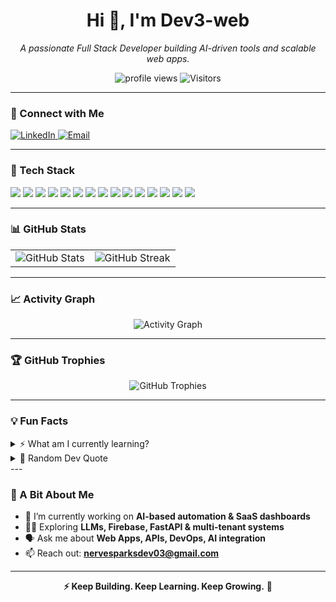 <h1 align="center">Hi 👋, I'm Dev3-web</h1>

<p align="center">
  <i>A passionate Full Stack Developer building AI-driven tools and scalable web apps.</i>
</p>

<p align="center">
  <img src="https://komarev.com/ghpvc/?username=Dev-3web&label=Profile%20views&color=0e75b6&style=flat" alt="profile views" />
  <img alt="Visitors" src="https://visitor-badge.glitch.me/badge?page_id=Dev3-web.visitor-badge" />
</p>

---

### 🤝 Connect with Me
<p align="left">
  <a href="https://www.linkedin.com/in/varun-sharma-155a17225/" target="_blank">
    <img src="https://img.shields.io/badge/LinkedIn-0A66C2?style=for-the-badge&logo=linkedin&logoColor=white" alt="LinkedIn"/>
  </a>
  <a href="mailto:nervesparksdev03@gmail.com">
    <img src="https://img.shields.io/badge/Email-D14836?style=for-the-badge&logo=gmail&logoColor=white" alt="Email"/>
  </a>
</p>

---

### 🧰 Tech Stack
<p>
  <!-- Main -->
  <img src="https://img.shields.io/badge/Python-3776AB?style=for-the-badge&logo=python&logoColor=white"/>
  <img src="https://img.shields.io/badge/JavaScript-F7DF1E?style=for-the-badge&logo=javascript&logoColor=black"/>
  <img src="https://img.shields.io/badge/FastAPI-009688?style=for-the-badge&logo=fastapi&logoColor=white"/>
  <img src="https://img.shields.io/badge/Node.js-339933?style=for-the-badge&logo=nodedotjs&logoColor=white"/>
  <img src="https://img.shields.io/badge/React-61DAFB?style=for-the-badge&logo=react&logoColor=black"/>
  <img src="https://img.shields.io/badge/SvelteKit-FF3E00?style=for-the-badge&logo=svelte&logoColor=white"/>
  <img src="https://img.shields.io/badge/Next.js-000000?style=for-the-badge&logo=nextdotjs&logoColor=white"/>

  <!-- DevOps -->
  <img src="https://img.shields.io/badge/Docker-2496ED?style=for-the-badge&logo=docker&logoColor=white"/>
  <img src="https://img.shields.io/badge/Git-F05032?style=for-the-badge&logo=git&logoColor=white"/>

  <!-- DB & Backend -->
  <img src="https://img.shields.io/badge/MongoDB-47A248?style=for-the-badge&logo=mongodb&logoColor=white"/>
  <img src="https://img.shields.io/badge/Express.js-000000?style=for-the-badge&logo=express&logoColor=white"/>
  <img src="https://img.shields.io/badge/Firebase-FFCA28?style=for-the-badge&logo=firebase&logoColor=black"/>

  <!-- UI/UX -->
  <img src="https://img.shields.io/badge/Tailwind_CSS-38B2AC?style=for-the-badge&logo=tailwind-css&logoColor=white"/>
  <img src="https://img.shields.io/badge/Redux-764ABC?style=for-the-badge&logo=redux&logoColor=white"/>
  <img src="https://img.shields.io/badge/Android-3DDC84?style=for-the-badge&logo=android&logoColor=white"/>
</p>

---

### 📊 GitHub Stats
<table>
  <tr>
    <td>
      <img src="https://github-readme-stats.vercel.app/api?username=Dev3-web&theme=tokyonight&show_icons=true&include_all_commits=true&count_private=true" alt="GitHub Stats"/>
    </td>
    <td>
      <img src="https://github-readme-streak-stats.herokuapp.com/?user=Dev3-web&theme=tokyonight" alt="GitHub Streak"/>
    </td>
  </tr>
</table>

---

### 📈 Activity Graph
<p align="center">
  <img src="https://github-readme-activity-graph.vercel.app/graph?username=Dev3-web&theme=tokyo-night&area=true" alt="Activity Graph"/>
</p>

---

### 🏆 GitHub Trophies
<p align="center">
  <img src="https://github-profile-trophy.vercel.app/?username=Dev3-web&theme=algolia&column=4&margin-w=15&margin-h=15" alt="GitHub Trophies"/>
</p>

---

### 💡 Fun Facts
<details>
<summary>⚡ What am I currently learning?</summary>
<p>I'm diving deep into AI agents, LangChain, and low-level system design for distributed web apps.</p>
</details>

<details>
<summary>🧠 Random Dev Quote</summary>
<p>
  <img src="https://quotes-github-readme.vercel.app/api?type=horizontal&theme=tokyonight" alt="Dev Quote"/>
</p>
</details>
---

### 📌 A Bit About Me

- 🔭 I’m currently working on **AI-based automation & SaaS dashboards**
- 🧑‍💻 Exploring **LLMs, Firebase, FastAPI & multi-tenant systems**
- 🗣️ Ask me about **Web Apps, APIs, DevOps, AI integration**
- 📫 Reach out: **[nervesparksdev03@gmail.com](mailto:nervesparksdev03@gmail.com)**

---

<div align="center">
  <strong>⚡ Keep Building. Keep Learning. Keep Growing.</strong> 🚀
</div>

